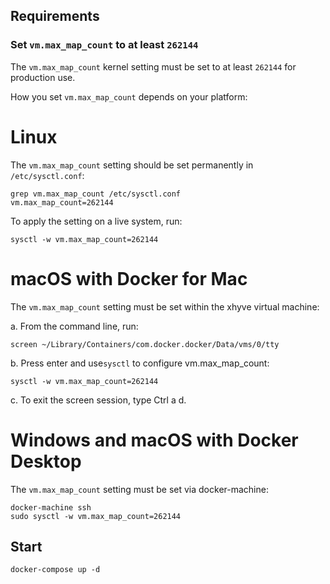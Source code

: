 ## Requirements

### Set `vm.max_map_count` to at least `262144`

The `vm.max_map_count` kernel setting must be set to at least `262144` for production use.

How you set `vm.max_map_count` depends on your platform:

# Linux

The `vm.max_map_count` setting should be set permanently in `/etc/sysctl.conf`:

```shell
grep vm.max_map_count /etc/sysctl.conf
vm.max_map_count=262144
```

To apply the setting on a live system, run:

```shell
sysctl -w vm.max_map_count=262144
```

# macOS with Docker for Mac

The `vm.max_map_count` setting must be set within the xhyve virtual machine:

a. From the command line, run:

```shell
screen ~/Library/Containers/com.docker.docker/Data/vms/0/tty
```

b. Press enter and use`sysctl` to configure vm.max_map_count:

```shell
sysctl -w vm.max_map_count=262144
```

c. To exit the screen session, type Ctrl a d.

# Windows and macOS with Docker Desktop

The `vm.max_map_count` setting must be set via docker-machine:

```shell
docker-machine ssh
sudo sysctl -w vm.max_map_count=262144
```

## Start

```shell
docker-compose up -d
```
